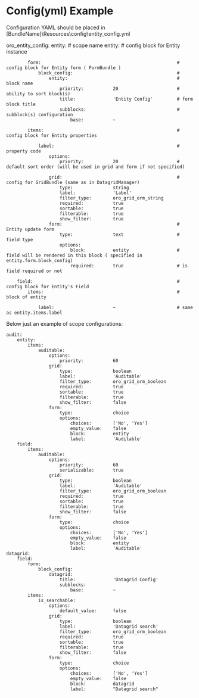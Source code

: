 Config(yml) Example
====================

Configuration YAML should be placed in [BundleName]\Resources\config\entity_config.yml

oro_entity_config:
    entity:                                                         # scope name
        entity:                                                     # config block for Entity instance

            form:                                                   # config block for Entity form ( FormBundle )
                block_config:                                       #
                    entity:                                         # block name
                        priority:           20                      # ability to sort block(s)
                        title:              'Entity Config'         # form block title
                        subblocks:                                  # subblock(s) configuration
                            base:           ~

            items:                                                  # config block for Entity properties

                label:                                              # property code
                    options:
                        priority:           20                      # default sort order (will be used in grid and form if not specified)

                    grid:                                           # config for GridBundle (same as in DatagridManager)
                        type:               string
                        label:              'Label'
                        filter_type:        oro_grid_orm_string
                        required:           true
                        sortable:           true
                        filterable:         true
                        show_filter:        true
                    form:                                           # Entity update form
                        type:               text                    # field type
                        options:
                            block:          entity                  # field will be rendered in this block ( specified in entity.form.block_config)
                            required:       true                    # is field required or not

        field:                                                      # config block for Entity's Field
            items:                                                  # block of entity

                label:                      ~                       # same as entity.items.label



Below just an example of scope configurations:

    audit:
        entity:
            items:
                auditable:
                    options:
                        priority:           60
                    grid:
                        type:               boolean
                        label:              'Auditable'
                        filter_type:        oro_grid_orm_boolean
                        required:           true
                        sortable:           true
                        filterable:         true
                        show_filter:        false
                    form:
                        type:               choice
                        options:
                            choices:        ['No', 'Yes']
                            empty_value:    false
                            block:          entity
                            label:          'Auditable'
        field:
            items:
                auditable:
                    options:
                        priority:           60
                        serializable:       true
                    grid:
                        type:               boolean
                        label:              'Auditable'
                        filter_type:        oro_grid_orm_boolean
                        required:           true
                        sortable:           true
                        filterable:         true
                        show_filter:        false
                    form:
                        type:               choice
                        options:
                            choices:        ['No', 'Yes']
                            empty_value:    false
                            block:          entity
                            label:          'Auditable'
    datagrid:
        field:
            form:
                block_config:
                    datagrid:
                        title:              'Datagrid Config'
                        subblocks:
                            base:           ~
            items:
                is_searchable:
                    options:
                        default_value:      false
                    grid:
                        type:               boolean
                        label:              'Datagrid search'
                        filter_type:        oro_grid_orm_boolean
                        required:           true
                        sortable:           true
                        filterable:         true
                        show_filter:        false
                    form:
                        type:               choice
                        options:
                            choices:        ['No', 'Yes']
                            empty_value:    false
                            block:          datagrid
                            label:          "Datagrid search"
